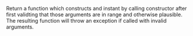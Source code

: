   Return a function which constructs and instant by calling constructor
after first validting that those arguments are in range and otherwise
plausible. The resulting function will throw an exception if called
with invalid arguments.